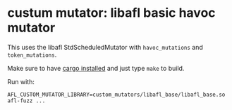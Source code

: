 # custum mutator: libafl basic havoc mutator

This uses the libafl StdScheduledMutator with `havoc_mutations` and `token_mutations`.

Make sure to have [cargo installed](https://rustup.rs/) and just type `make` to build.

Run with:

```AFL_CUSTOM_MUTATOR_LIBRARY=custom_mutators/libafl_base/libafl_base.so afl-fuzz ...```
```
